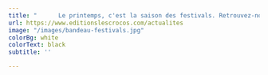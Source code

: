 ```yaml
---
title: "      Le printemps, c'est la saison des festivals. Retrouvez-nous ici et là…"
url: https://www.editionslescrocos.com/actualites
image: "/images/bandeau-festivals.jpg"
colorBg: white
colorText: black
subtitle: ''

---
```

